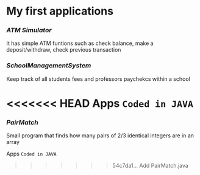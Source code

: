 # My first applications

### *ATM Simulator*
It has simple ATM funtions such as check balance, make a deposit/withdraw, check previous transaction

### *SchoolManagementSystem*
Keep track of all students fees and professors paychekcs within a school

<<<<<<< HEAD
Apps `Coded in JAVA`
=======
### *PairMatch*
Small program that finds how many pairs of 2/3 identical integers are in an array

Apps `Coded in JAVA`
>>>>>>> 54c7da1... Add PairMatch.java
